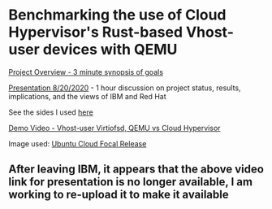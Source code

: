 # Benchmarking the use of Cloud Hypervisor's Rust-based Vhost-user devices with QEMU
[Project Overview - 3 minute synopsis of goals](https://drive.google.com/file/d/1IE1z4BIvfmrUKKLMY4TgwD1g9abgXetZ/view?usp=sharing)

[Presentation 8/20/2020](https://ibm.ent.box.com/v/AlexCarter-RustifyingQemuTalk) - 1 hour discussion on project status, results, implications, and the views of IBM and Red Hat

See the sides I used [here](https://github.com/Alex-Carter01/Qemu-Rust-Testing/blob/master/slides.pptx)

[Demo Video - Vhost-user Virtiofsd, QEMU vs Cloud Hypervisor](https://ibm.box.com/s/ql7nmnls8vwoghqsywt1jjxivmb6wemb)

Image used: [Ubuntu Cloud Focal Release](https://cloud-images.ubuntu.com/releases/focal/release/)

## After leaving IBM, it appears that the above video link for presentation is no longer available, I am working to re-upload it to make it available
